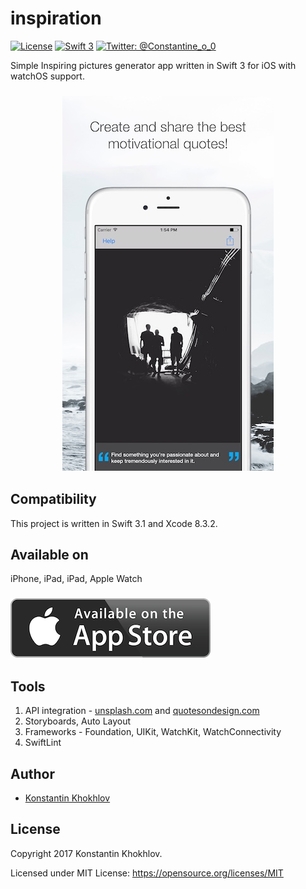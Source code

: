 # inspiration
[![License](http://img.shields.io/badge/License-MIT-green.svg?style=flat)](https://github.com/justaninja/inspiration/blob/master/LICENSE)
[![Swift 3](https://img.shields.io/badge/Swift-3.0-orange.svg?style=flat)](https://swift.org)
[![Twitter: @Constantine_o_0](https://img.shields.io/badge/Contact-Twitter-blue.svg?style=flat)](https://twitter.com/Constantine_o_0)

Simple Inspiring pictures generator app written in Swift 3 for iOS with watchOS support.

<h3 align="center">
<img src="screenshot.jpg" alt="Screenshot for iOS" />
</h3>

## Compatibility

This project is written in Swift 3.1 and Xcode 8.3.2.

## Available on
iPhone, iPad, iPad, Apple Watch

<h3 align="left">
<a href="https://itunes.apple.com/app/id1244659387"><img src="AppStore.png" alt="Screenshot for iOS" /></a>
</h3>


## Tools
1. API integration - [unsplash.com](https://unsplash.com/developers) and [quotesondesign.com](http://quotesondesign.com/api-v4-0/)
2. Storyboards, Auto Layout  
3. Frameworks - Foundation, UIKit, WatchKit, WatchConnectivity  
4. SwiftLint

## Author

* [Konstantin Khokhlov](https://ru.linkedin.com/in/const)

## License

Copyright 2017 Konstantin Khokhlov.

Licensed under MIT License: https://opensource.org/licenses/MIT
